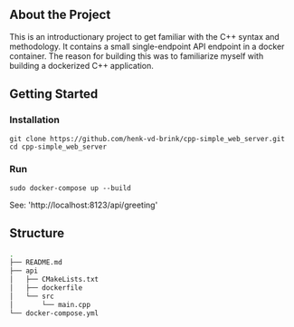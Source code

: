 ## About the Project
This is an introductionary project to get familiar with the C++ syntax and methodology. It contains a small single-endpoint API endpoint in a docker container. The reason for building this was to familiarize myself with building a dockerized C++ application.

## Getting Started

### Installation
```
git clone https://github.com/henk-vd-brink/cpp-simple_web_server.git
cd cpp-simple_web_server
```

### Run
```
sudo docker-compose up --build
```

See: 'http://localhost:8123/api/greeting'

## Structure
```bash
.
├── README.md
├── api
│   ├── CMakeLists.txt
│   ├── dockerfile
│   └── src
│       └── main.cpp
└── docker-compose.yml
```
